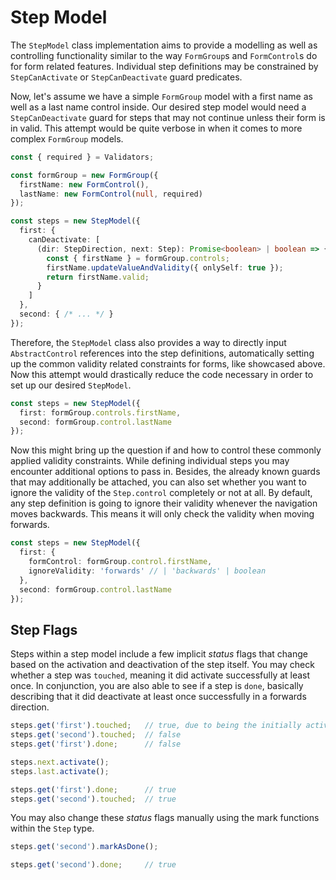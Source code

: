 # Step Model

The `StepModel` class implementation aims to provide a modelling as well as controlling functionality similar to the way `FormGroup`s and `FormControl`s do for form related features. Individual step definitions may be constrained by `StepCanActivate` or `StepCanDeactivate` guard predicates.

Now, let's assume we have a simple `FormGroup` model with a first name as well as a last name control inside. Our desired step model would need a `StepCanDeactivate` guard for steps that may not continue unless their form is in valid. This attempt would be quite verbose in when it comes to more complex `FormGroup` models.

```typescript
const { required } = Validators;

const formGroup = new FormGroup({
  firstName: new FormControl(),
  lastName: new FormControl(null, required)
});

const steps = new StepModel({
  first: {
    canDeactivate: [
      (dir: StepDirection, next: Step): Promise<boolean> | boolean => {
        const { firstName } = formGroup.controls;
        firstName.updateValueAndValidity({ onlySelf: true });
        return firstName.valid;
      }
    ]
  },
  second: { /* ... */ }
});
```

Therefore, the `StepModel` class also provides a way to directly input `AbstractControl` references into the step definitions, automatically setting up the common validity related constraints for forms, like showcased above. Now this attempt would drastically reduce the code necessary in order to set up our desired `StepModel`.

```typescript
const steps = new StepModel({
  first: formGroup.controls.firstName,
  second: formGroup.control.lastName
});
```

Now this might bring up the question if and how to control these commonly applied validity constraints. While defining individual steps you may encounter additional options to pass in. Besides, the already known guards that may additionally be attached, you can also set whether you want to ignore the validity of the `Step.control` completely or not at all. By default, any step definition is going to ignore their validity whenever the navigation moves backwards. This means it will only check the validity when moving forwards.

```typescript
const steps = new StepModel({
  first: {
    formControl: formGroup.control.firstName,
    ignoreValidity: 'forwards' // | 'backwards' | boolean
  },
  second: formGroup.control.lastName
});
```

## Step Flags

Steps within a step model include a few implicit _status_ flags that change based on the activation and deactivation of the step itself. You may check whether a step was `touched`, meaning it did activate successfully at least once. In conjunction, you are also able to see if a step is `done`, basically describing that it did deactivate at least once successfully in a forwards direction.

```typescript
steps.get('first').touched;   // true, due to being the initially activated step
steps.get('second').touched;  // false
steps.get('first').done;      // false

steps.next.activate();
steps.last.activate();

steps.get('first').done;      // true
steps.get('second').touched;  // true
```

You may also change these _status_ flags manually using the mark functions within the `Step` type.

```typescript
steps.get('second').markAsDone();

steps.get('second').done;     // true
```

